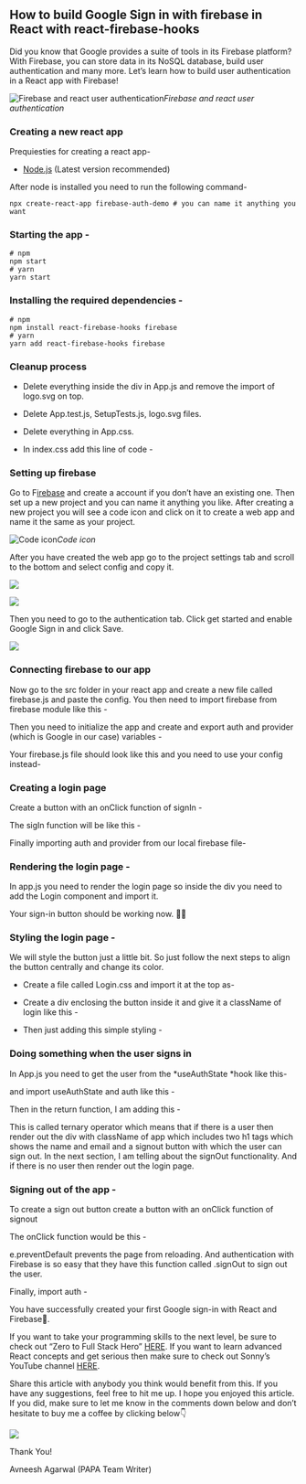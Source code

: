 ## How to build Google Sign in with firebase in React with react-firebase-hooks


Did you know that Google provides a suite of tools in its Firebase platform? With Firebase, you can store data in its NoSQL database, build user authentication and many more. Let’s learn how to build user authentication in a React app with Firebase!

![Firebase and react user authentication](https://cdn.hashnode.com/res/hashnode/image/upload/v1627312153845/TZg-ja1B2.png)*Firebase and react user authentication*

### Creating a new react app

Prequiesties for creating a react app-

* [Node.js](https://nodejs.org) (Latest version recommended)

After node is installed you need to run the following command-

```
npx create-react-app firebase-auth-demo # you can name it anything you want
```


### Starting the app -

```
# npm
npm start
# yarn
yarn start
```


### Installing the required dependencies -

```
# npm
npm install react-firebase-hooks firebase
# yarn
yarn add react-firebase-hooks firebase
```


### Cleanup process

* Delete everything inside the div in App.js and remove the import of logo.svg on top.

* Delete App.test.js, SetupTests.js, logo.svg files.

* Delete everything in App.css.

* In index.css add this line of code -


### Setting up firebase

Go to F[irebase](https://firebase.google.com/) and create a account if you don’t have an existing one. Then set up a new project and you can name it anything you like. After creating a new project you will see a code icon and click on it to create a web app and name it the same as your project.

![Code icon](https://cdn.hashnode.com/res/hashnode/image/upload/v1627312155679/HpsT8EqQF.png)*Code icon*

After you have created the web app go to the project settings tab and scroll to the bottom and select config and copy it.

![](https://cdn.hashnode.com/res/hashnode/image/upload/v1627312157300/UsHQxGXB5.png)

![](https://cdn.hashnode.com/res/hashnode/image/upload/v1627312159671/t483X0o7Z.png)

Then you need to go to the authentication tab. Click get started and enable Google Sign in and click Save.

![](https://cdn.hashnode.com/res/hashnode/image/upload/v1627312161475/NoTli2ace.png)

### Connecting firebase to our app

Now go to the src folder in your react app and create a new file called firebase.js and paste the config. You then need to import firebase from firebase module like this -


Then you need to initialize the app and create and export auth and provider (which is Google in our case) variables -


Your firebase.js file should look like this and you need to use your config instead-


### Creating a login page

Create a button with an onClick function of signIn -


The sigIn function will be like this -


Finally importing auth and provider from our local firebase file-


### Rendering the login page -

In app.js you need to render the login page so inside the div you need to add the Login component and import it.


Your sign-in button should be working now. 🎉🥳

### Styling the login page -

We will style the button just a little bit. So just follow the next steps to align the button centrally and change its color.

* Create a file called Login.css and import it at the top as-


* Create a div enclosing the button inside it and give it a className of login like this -


* Then just adding this simple styling -


### Doing something when the user signs in

In App.js you need to get the user from the *useAuthState *hook like this-


and import useAuthState and auth like this -


Then in the return function, I am adding this -


This is called ternary operator which means that if there is a user then render out the div with className of app which includes two h1 tags which shows the name and email and a signout button with which the user can sign out. In the next section, I am telling about the signOut functionality. And if there is no user then render out the login page.

### Signing out of the app -

To create a sign out button create a button with an onClick function of signout


The onClick function would be this -


e.preventDefault prevents the page from reloading. And authentication with Firebase is so easy that they have this function called .signOut to sign out the user.

Finally, import auth -


You have successfully created your first Google sign-in with React and Firebase🥳.

If you want to take your programming skills to the next level, be sure to check out “Zero to Full Stack Hero” [HERE](https://www.papareact.com/course). If you want to learn advanced React concepts and get serious then make sure to check out Sonny’s YouTube channel [HERE](https://links.papareact.com/youtube).

Share this article with anybody you think would benefit from this. If you have any suggestions, feel free to hit me up. I hope you enjoyed this article. If you did, make sure to let me know in the comments down below and don’t hesitate to buy me a coffee by clicking below👇

![](https://cdn.hashnode.com/res/hashnode/image/upload/v1627312163268/XNJb6UPHV.png)

Thank You!

Avneesh Agarwal 
(PAPA Team Writer)